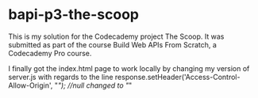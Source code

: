 # bapi-p3-the-scoop

This is my solution for the Codecademy project The Scoop. It was submitted as part of the course Build Web APIs From Scratch, a Codecademy Pro course. 

I finally got the index.html page to work locally by changing my version of server.js with regards to the line 
  response.setHeader('Access-Control-Allow-Origin', "*"); //null changed to "*"
